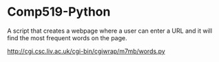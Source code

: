 # Comp519-Python
A script that creates a webpage where a user can enter a URL and it will find the most frequent words on the page.

http://cgi.csc.liv.ac.uk/cgi-bin/cgiwrap/m7mb/words.py
